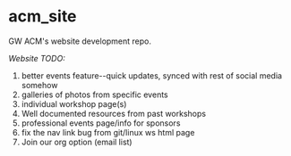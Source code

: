 # acm_site
GW ACM's website development repo.

*Website TODO:*
1. better events feature--quick updates, synced with rest of social media somehow
2. galleries of photos from specific events
3. individual workshop page(s)
4. Well documented resources from past workshops
5. professional events page/info for sponsors
6. fix the nav link bug from git/linux ws html page
7. Join our org option (email list)
